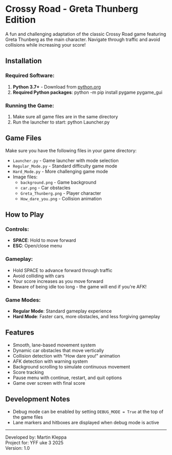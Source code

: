# Crossy Road - Greta Thunberg Edition

A fun and challenging adaptation of the classic Crossy Road game featuring Greta Thunberg as the main character. Navigate through traffic and avoid collisions while increasing your score!

## Installation

### Required Software:
1. **Python 3.7+** - Download from [python.org](https://www.python.org/downloads/)
2. **Required Python packages**:
python -m pip install pygame pygame_gui

### Running the Game:
1. Make sure all game files are in the same directory
2. Run the launcher to start:
python Launcher.py

## Game Files
Make sure you have the following files in your game directory:
- `Launcher.py` - Game launcher with mode selection
- `Regular_Mode.py` - Standard difficulty game mode
- `Hard_Mode.py` - More challenging game mode
- Image files:
  - `background.png` - Game background
  - `car.png` - Car obstacles
  - `Greta_Thunberg.png` - Player character
  - `How_dare_you.png` - Collision animation

## How to Play

### Controls:
- **SPACE**: Hold to move forward
- **ESC**: Open/close menu

### Gameplay:
- Hold SPACE to advance forward through traffic
- Avoid colliding with cars
- Your score increases as you move forward
- Beware of being idle too long - the game will end if you're AFK!

### Game Modes:
- **Regular Mode**: Standard gameplay experience
- **Hard Mode**: Faster cars, more obstacles, and less forgiving gameplay

## Features
- Smooth, lane-based movement system
- Dynamic car obstacles that move vertically
- Collision detection with "How dare you!" animation
- AFK detection with warning system
- Background scrolling to simulate continuous movement
- Score tracking
- Pause menu with continue, restart, and quit options
- Game over screen with final score

## Development Notes
- Debug mode can be enabled by setting `DEBUG_MODE = True` at the top of the game files
- Lane markers and hitboxes are displayed when debug mode is active

---

Developed by: Martin Kleppa  
Project for: YFF uke 3 2025  
Version: 1.0